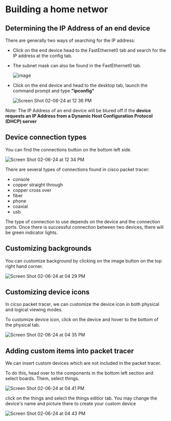 # Building a home networ

## Determining the IP Address of an end device
There are generally two ways of searching for the IP address:
- Click on the end device head to the FastEthernet0 tab and search for the IP address at the config tab.
- The subnet mask can also be found in the FastEthernet0 tab.

  ![image](https://github.com/Fong20/Learning-repository/assets/150316121/e6abde16-485f-45c4-890f-71695287af31)

- Click on the end device and head to the desktop tab, launch the command prompt and type **"ipconfig"**

  ![Screen Shot 02-06-24 at 12 36 PM](https://github.com/Fong20/Learning-repository/assets/150316121/95362fcf-1132-4b49-b1a8-53cb8ee2878f)


Note:
The IP Address of an end device will be blured off if the **device requests an IP Address from a Dynamic Host Configuration Protocol (DHCP) server**

## Device connection types

You can find the connections button on the bottom left side.

![Screen Shot 02-06-24 at 12 34 PM](https://github.com/Fong20/Learning-repository/assets/150316121/3ebd8d85-92b3-483f-8ffc-cad3910eed62)

There are several types of connections found in cisco packet tracer:
- console
- copper straight through
- copper cross over
- fiber
- phone
- coaxial
- usb

The type of connection to use depends on the device and the connection ports.
Once there is successful connection between two devices, there will be green indicator lights.

## Customizing backgrounds
You can customize background by clicking on the image button on the top right hand corner.

![Screen Shot 02-06-24 at 04 29 PM](https://github.com/Fong20/Learning-repository/assets/150316121/e439bd93-2bf2-4bb7-8db5-a32d7cfb82db)

## Customizing device icons
In cicso packet tracer, we can customize the device icon in both physical and logical viewing modes.

To customize device icon, click on the device and hover to the bottom of the physical tab.

![Screen Shot 02-06-24 at 04 35 PM](https://github.com/Fong20/Learning-repository/assets/150316121/70a76157-1f98-4103-a591-06f3e14eae0f)

## Adding custom items into packet tracer
We can insert custom devices which are not included in the packet tracer.

To do this, head over to the components in the bottom left section and select boards. Them, select things.

![Screen Shot 02-06-24 at 04 41 PM](https://github.com/Fong20/Learning-repository/assets/150316121/7fdd42b2-ebf2-4fde-b9c9-c20a66cdef4d)

click on the things and select the things editior tab. You may change the device's name and picture there to create your custom device

![Screen Shot 02-06-24 at 04 43 PM](https://github.com/Fong20/Learning-repository/assets/150316121/b0f86482-c622-4b3b-99a2-de6815a731d2)


